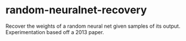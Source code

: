 # random-neuralnet-recovery
Recover the weights of a random neural net given samples of its output. Experimentation based off a 2013 paper.
